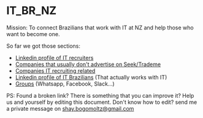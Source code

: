 # IT_BR_NZ

Mission: To connect Brazilians that work with IT at NZ and help those who want to become one. 

So far we got those sections:<br />
- [Linkedin profile of IT recruiters](/Linkedin_profile_of_IT_recruiters.md)<br />
- [Companies that usually don't advertise on Seek/Trademe](/Companies_that_usually_dont_advertise_on_SeekTrademe.md)<br />
- [Companies IT recruiting related](/Companies_IT_recruiting_related.md)<br /> 
- [Linkedin profile of IT Brazilians](Linkedin_profile_of_IT_Brazilians.md) (That actually works with IT)<br />
- [Groups](Groups.md) (Whatsapp, Facebook, Slack...)<br />

PS: Found a broken link? There is something that you can improve it? Help us and yourself by editing this document. Don't know how to edit? send me a private message on shay.bogomoltz@gmail.com
